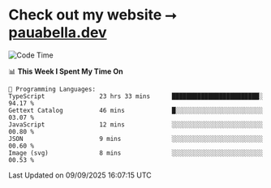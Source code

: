 # Check out my website ⭢ [pauabella.dev](https://pauabella.dev)

<!--START_SECTION:waka-->
![Code Time](http://img.shields.io/badge/Code%20Time-4%2C774%20hrs%2011%20mins-blue)

📊 **This Week I Spent My Time On** 

```text
💬 Programming Languages: 
TypeScript               23 hrs 33 mins      ████████████████████████░   94.17 % 
Gettext Catalog          46 mins             █░░░░░░░░░░░░░░░░░░░░░░░░   03.07 % 
JavaScript               12 mins             ░░░░░░░░░░░░░░░░░░░░░░░░░   00.80 % 
JSON                     9 mins              ░░░░░░░░░░░░░░░░░░░░░░░░░   00.60 % 
Image (svg)              8 mins              ░░░░░░░░░░░░░░░░░░░░░░░░░   00.53 % 
```


 Last Updated on 09/09/2025 16:07:15 UTC
<!--END_SECTION:waka-->
